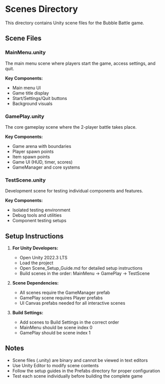 # Scenes Directory

This directory contains Unity scene files for the Bubble Battle game.

## Scene Files

### MainMenu.unity
The main menu scene where players start the game, access settings, and quit.

**Key Components:**
- Main menu UI
- Game title display
- Start/Settings/Quit buttons
- Background visuals

### GamePlay.unity  
The core gameplay scene where the 2-player battle takes place.

**Key Components:**
- Game arena with boundaries
- Player spawn points
- Item spawn points
- Game UI (HUD, timer, scores)
- GameManager and core systems

### TestScene.unity
Development scene for testing individual components and features.

**Key Components:**
- Isolated testing environment
- Debug tools and utilities
- Component testing setups

## Setup Instructions

1. **For Unity Developers:**
   - Open Unity 2022.3 LTS
   - Load the project
   - Open Scene_Setup_Guide.md for detailed setup instructions
   - Build scenes in the order: MainMenu → GamePlay → TestScene

2. **Scene Dependencies:**
   - All scenes require the GameManager prefab
   - GamePlay scene requires Player prefabs
   - UI Canvas prefabs needed for all interactive scenes

3. **Build Settings:**
   - Add scenes to Build Settings in the correct order
   - MainMenu should be scene index 0
   - GamePlay should be scene index 1

## Notes

- Scene files (.unity) are binary and cannot be viewed in text editors
- Use Unity Editor to modify scene contents
- Follow the setup guides in the Prefabs directory for proper configuration
- Test each scene individually before building the complete game